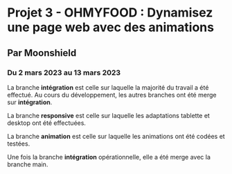 # Projet 3 - OHMYFOOD : Dynamisez une page web avec des animations
## Par Moonshield
### Du 2 mars 2023 au 13 mars 2023

La branche **intégration** est celle sur laquelle la majorité du travail a été effectué. Au cours du développement, les autres branches ont été merge sur **intégration**.

La branche **responsive** est celle sur laquelle les adaptations tablette et desktop ont été effectuées.

La branche **animation** est celle sur laquelle les animations ont été codées et testées.

Une fois la branche **intégration** opérationnelle, elle a été merge avec la branche main.
